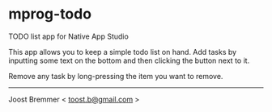 # mprog-todo
TODO list app for Native App Studio

This app allows you to keep a simple todo list on hand.
Add tasks by inputting some text on the bottom and then 
clicking the button next to it.

Remove any task by long-pressing the item you want to remove.



- - -
Joost Bremmer < [toost.b@gmail.com](mailto:toost.b@gmail.com) >
